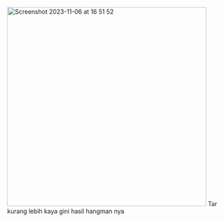 <img width="462" alt="Screenshot 2023-11-06 at 16 51 52" src="https://github.com/vityasyyy/univgroupproject/assets/149230734/5c5cda3a-af06-4a11-b189-73e35d7e177d">
Tar kurang lebih kaya gini hasil hangman nya
